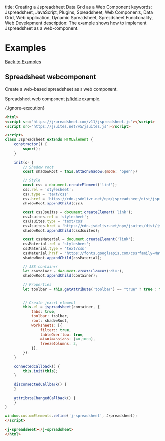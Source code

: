 title: Creating a Jspreadsheet Data Grid as a Web Component
keywords: Jspreadsheet, JavaScript, Plugins, Spreadsheet, Web Components, Data Grid, Web Application, Dynamic Spreadsheet, Spreadsheet Functionality, Web Development
description: The example shows how to implement Jspreadsheet as a web-component.

# Examples

[Back to Examples](/docs/examples "Back to the examples section")

## Spreadsheet webcomponent

Create a web-based spreadsheet as a web component. 

Spreadsheet web component [jsfiddle](https://jsfiddle.net/spreadsheet/yz52chkg/) example. 

{.ignore-execution}
```html
<html>
<script src="https://jspreadsheet.com/v11/jspreadsheet.js"></script>
<script src="https://jsuites.net/v5/jsuites.js"></script>

<script>
class Jspreadsheet extends HTMLElement {
    constructor() {
        super();
    }

    init(o) {
        // Shadow root
        const shadowRoot = this.attachShadow({mode: 'open'});

        // Style
        const css = document.createElement('link');
        css.rel = 'stylesheet';
        css.type = 'text/css'
        css.href = 'https://cdn.jsdelivr.net/npm/jspreadsheet/dist/jspreadsheet.min.css';
        shadowRoot.appendChild(css);

        const cssJsuites = document.createElement('link');
        cssJsuites.rel = 'stylesheet';
        cssJsuites.type = 'text/css'
        cssJsuites.href = 'https://cdn.jsdelivr.net/npm/jsuites/dist/jsuites.min.css';
        shadowRoot.appendChild(cssJsuites);

        const cssMaterial = document.createElement('link');
        cssMaterial.rel = 'stylesheet';
        cssMaterial.type = 'text/css'
        cssMaterial.href = 'https://fonts.googleapis.com/css?family=Material+Icons';
        shadowRoot.appendChild(cssMaterial);

        // JSS container
        let container = document.createElement('div'); 
        shadowRoot.appendChild(container);

        // Properties
        let toolbar = this.getAttribute('toolbar') == "true" ? true : false;


        // Create jexcel element
        this.el = jspreadsheet(container, {
            tabs: true,
            toolbar: toolbar,
            root: shadowRoot,
            worksheets: [{
                filters: true,
                tableOverflow: true,
                minDimensions: [40,1000],
                freezeColumns: 3,
            }],
        });
    }

    connectedCallback() {
        this.init(this);
    }

    disconnectedCallback() {
    }

    attributeChangedCallback() {
    }
}

window.customElements.define('j-spreadsheet', Jspreadsheet);
</script>

<j-spreadsheet></j-spreadsheet>
</html>
```

